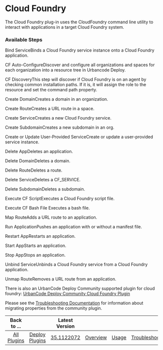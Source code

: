 
# Cloud Foundry

The Cloud Foundry plug-in uses the CloudFoundry command line utility to interact with applications in a target Cloud Foundry system.


### Available Steps

Bind ServiceBinds a Cloud Foundry service instance onto a Cloud Foundry application.

CF Auto-ConfigureDiscover and configure all organizations and spaces for each organization into a resource tree in Urbancode Deploy.

CF DiscoveryThis step will discover if Cloud Foundry is on an agent by checking common installation paths. If it is, it will assign the role to the resource and set the command path property.

Create DomainCreates a domain in an organization.

Create RouteCreates a URL route in a space.

Create ServiceCreates a new Cloud Foundry service.

Create SubdomainCreates a new subdomain in an org.

Create or Update User-Provided ServiceCreate or update a user-provided service instance.

Delete AppDeletes an application.

Delete DomainDeletes a domain.

Delete RouteDeletes a route.

Delete ServiceDeletes a CF\_SERVICE.

Delete SubdomainDeletes a subdomain.

Execute CF ScriptExecutes a Cloud Foundry script file.

Execute CF Bash File Executes a bash file.

Map RouteAdds a URL route to an application.

Run ApplicationPushes an application with or without a manifest file.

Restart AppRestarts an application.

Start AppStarts an application.

Stop AppStops an application.

Unbind ServiceUnbinds a Cloud Foundry service from a Cloud Foundry application.

Unmap RouteRemoves a URL route from an application.


There is also an UrbanCode Deploy Community supported plugin for cloud foundry: [UrbanCode Deploy Community Cloud Foundry Plugin](https://github.com/IBM-UrbanCode/Cloud-Foundry-UCD)

Please see the [Troubleshooting Documentation](https://urbancode.github.io/IBM-UCx-PLUGIN-DOCS/UCD/cloud-foundry/troubleshooting.html) for information about migrating properties from the community plugin.


|Back to ...||Latest Version||||||
| :---: | :---: | :---: | :---: | :---: | :---: | :---: | :---: |
|[All Plugins](../../index.md)|[Deploy Plugins](../README.md)|[35.1122072](https://raw.githubusercontent.com/UrbanCode/IBM-UCD-PLUGINS/main/files/cloud-foundry/cloud-foundry-35.1122072.zip)|[Overview](overview.md)|[Usage](usage.md)|[Troubleshooting](troubleshooting.md)|[Steps](steps.md)|[Downloads](downloads.md)|
